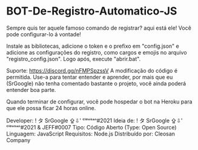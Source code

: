 # BOT-De-Registro-Automatico-JS

Sempre quis ter aquele famoso comando de registrar? aqui está ele! Você pode configurar-lo á vontade!

Instale as bibliotecas, adicione o token e o prefixo em "config.json" e adicione as configurações do registro, como cargos e emojis no arquivo "registro_config.json". Logo após, execute "abrir.bat".

Suporte: https://discord.gg/nFMPSpzssV
A modificação do código é permitida. Use-a para tentar entender e aprender, por mais que eu (SrGoogle) não tenha comentado bastante o projeto, você ainda poderá entender boa parte.

Quando terminar de configurar, você pode hospedar o bot na Heroku para que ele possa ficar 24 horas online.

Developer: ! タ SrGoogle ⇪⇩' ᶜˡᵉᵒˢᵃⁿ#2021
Ideia de: ! タ SrGoogle ⇪⇩' ᶜˡᵉᵒˢᵃⁿ#2021 & JEFF#0007
Tipo: Código Aberto (Type: Open Source)
Linguagem: JavaScript
Requisitos: Node.js
Distribuído por: Cleosan Company

